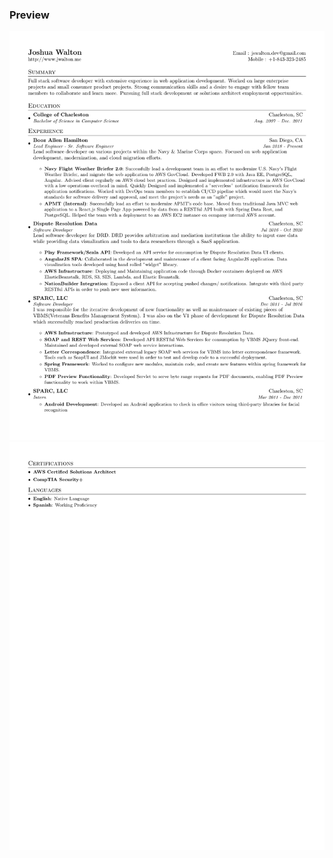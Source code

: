 ### Preview
![Resume Screenshot](/joshua_walton_resume_2022-1.png)
![Resume Screenshot2](/joshua_walton_resume_2022-2.png)

